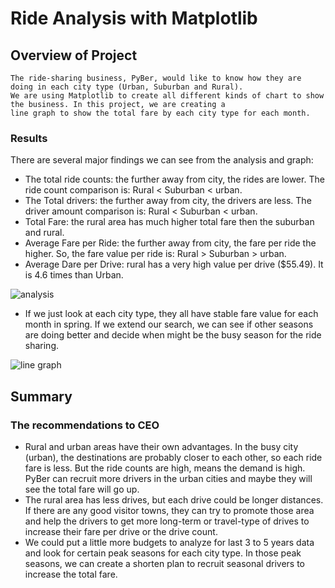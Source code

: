 # Ride Analysis with Matplotlib

## Overview of Project

    The ride-sharing business, PyBer, would like to know how they are doing in each city type (Urban, Suburban and Rural). 
    We are using Matplotlib to create all different kinds of chart to show the business. In this project, we are creating a 
    line graph to show the total fare by each city type for each month.

### Results

  There are several major findings we can see from the analysis and graph:
* The total ride counts: the further away from city, the rides are lower. The ride count comparison is: Rural < Suburban < urban.
* The Total drivers: the further away from city, the drivers are less. The driver amount comparison is: Rural < Suburban < urban.
* Total Fare: the rural area has much higher total fare then the suburban and rural.
* Average Fare per Ride: the further away from city, the fare per ride the higher. So, the fare value per ride is: Rural > Suburban > urban.
* Average Dare per Drive: rural has a very high value per drive ($55.49). It is 4.6 times than Urban.

![analysis]( https://github.com/jkmom/PyBer_challenge/blob/main/analysis/Ride%20analysis.png)
   
* If we just look at each city type, they all have stable fare value for each month in spring. If we extend our search, we can see if other seasons are doing better and decide when might be the busy season for the ride sharing.

![line graph](https://github.com/jkmom/PyBer_challenge/blob/main/analysis/PyBer_fare.png)

## Summary
 
### The recommendations to CEO

* Rural and urban areas have their own advantages. In the busy city (urban), the destinations are probably closer to each other, so each ride fare is less. But the ride counts are high, means the demand is high. PyBer can recruit more drivers in the urban cities and maybe they will see the total fare will go up.
* The rural area has less drives, but each drive could be longer distances. If there are any good visitor towns, they can try to promote those area and help the drivers to get more long-term or travel-type of drives to increase their fare per drive or the drive count.
* We could put a little more budgets to analyze for last 3 to 5 years data and look for certain peak seasons for each city type. In those peak seasons, we can create a shorten plan to recruit seasonal drivers to increase the total fare. 


